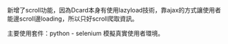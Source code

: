 新增了scroll功能，因為Dcard本身有使用lazyload技術，靠ajax的方式讓使用者能邊scroll邊loading，所以只好scroll爬取資訊。

主要使用套件：python - selenium 模擬真實使用者環境。
